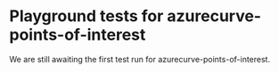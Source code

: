 # Playground tests for azurecurve-points-of-interest
We are still awaiting the first test run for azurecurve-points-of-interest.
